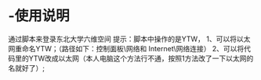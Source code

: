 # -使用说明
通过脚本来登录东北大学六维空间
提示：脚本中操作的是YTW，
1、可以将以太网重命名YTW；（路径如下：控制面板\网络和 Internet\网络连接）
2、可以将代码里的YTW改成以太网（本人电脑这个方法行不通，按照1方法改了一下以太网的名就好了）;
